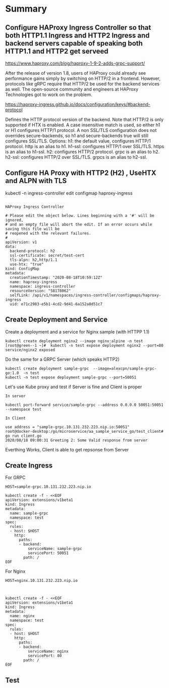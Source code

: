 
# Summary

## Configure HAProxy Ingress Controller so that both HTTP1.1 Ingress and HTTP2 Ingress and backend servers capable of speaking both HTTP1.1 and HTTP2 get serveed


https://www.haproxy.com/blog/haproxy-1-9-2-adds-grpc-support/

After the release of version 1.8, users of HAProxy could already see performance gains simply by switching on HTTP/2 in a frontend. However, protocols like gRPC require that HTTP/2 be used for the backend services as well. The open-source community and engineers at HAProxy Technologies got to work on the problem.

https://haproxy-ingress.github.io/docs/configuration/keys/#backend-protocol

Defines the HTTP protocol version of the backend. Note that HTTP/2 is only supported if HTX is enabled. A case insensitive match is used, so either h1 or H1 configures HTTP/1 protocol. A non SSL/TLS configuration does not overrides secure-backends, so h1 and secure-backends true will still configures SSL/TLS.
Options:
h1: the default value, configures HTTP/1 protocol. http is an alias to h1.
h1-ssl: configures HTTP/1 over SSL/TLS. https is an alias to h1-ssl.
h2: configures HTTP/2 protocol. grpc is an alias to h2.
h2-ssl: configures HTTP/2 over SSL/TLS. grpcs is an alias to h2-ssl.



## Configure HA Proxy with HTTP2 (H2) , UseHTX and ALPN with TLS

kubectl -n ingress-controller edit configmap haproxy-ingress

```

HAProxy Ingress Controller

# Please edit the object below. Lines beginning with a '#' will be ignored,
# and an empty file will abort the edit. If an error occurs while saving this file will be
# reopened with the relevant failures.
#
apiVersion: v1
data:
  backend-protocol: h2
  ssl-certificate: secret/test-cert
  tls-alpn: h2,http/1.1
  use-htx: "true"
kind: ConfigMap
metadata:
  creationTimestamp: "2020-08-18T10:59:12Z"
  name: haproxy-ingress
  namespace: ingress-controller
  resourceVersion: "58178062"
  selfLink: /api/v1/namespaces/ingress-controller/configmaps/haproxy-ingress
  uid: e71c2983-e5b1-4cd2-9d41-6a152a8d51c7
```



## Create Deployment and Service

Create a deployment and a service for Nginx sample (with HTTPP 1.1)

```
kubectl create deployment nginx2 --image nginx:alpine -n test
[root@green--1 ~]#  kubectl -n test expose deployment nginx2 --port=80
service/nginx2 exposed

```

Do the same for a GRPC Server (which speaks HTTP2)

```
kubectl create deployment sample-grpc  --image=alexcpn/sample-grpc-go:1.0  -n test
kubectl -n test expose deployment sample-grpc --port=50051
```
Let's use Kube proxy and test if Server is fine and Client is proper

```
In server

kubectl port-forward service/sample-grpc --address 0.0.0.0 50051:50051 --namespace test

In Client

use address = "sample-grpc.10.131.232.223.nip.io:50051"
root@docker-desktop:/go/microservice/aa_sample_service_go/test_client# go run client.go
2020/08/18 09:00:31 Greeting 2: Some Valid response from server
```

Everthing Works, Client is able to get repsonse from Server

## Create Ingress

For GRPC

```
HOST=sample-grpc.10.131.232.223.nip.io

kubectl create -f - <<EOF
apiVersion: extensions/v1beta1
kind: Ingress
metadata:
  name: sample-grpc
  namespace: test
spec:
  rules:
  - host: $HOST
    http:
      paths:
      - backend:
          serviceName: sample-grpc
          servicePort: 50051
        path: /
EOF

```

For Nginx

```
HOST=nginx.10.131.232.223.nip.io



kubectl create -f - <<EOF
apiVersion: extensions/v1beta1
kind: Ingress
metadata:
  name: nginx
  namespace: test
spec:
  rules:
  - host: $HOST
    http:
      paths:
      - backend:
          serviceName: nginx
          servicePort: 80
        path: /
EOF
```

## Test 

```

